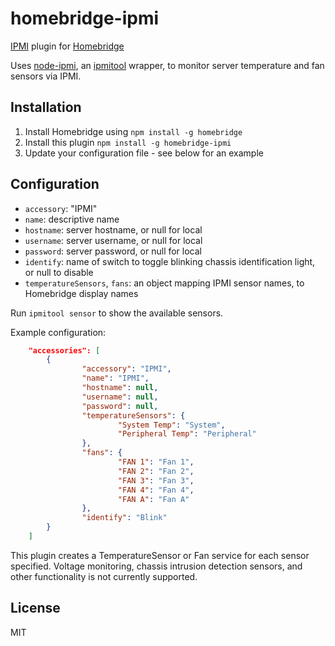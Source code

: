 # homebridge-ipmi

[IPMI](https://en.wikipedia.org/wiki/Intelligent_Platform_Management_Interface) plugin for [Homebridge](https://github.com/nfarina/homebridge)

Uses [node-ipmi](https://www.npmjs.com/package/node-ipmi), an [ipmitool](https://linux.die.net/man/1/ipmitool) wrapper, to
monitor server temperature and fan sensors via IPMI.

## Installation

1.	Install Homebridge using `npm install -g homebridge`
2.	Install this plugin `npm install -g homebridge-ipmi`
3.	Update your configuration file - see below for an example

## Configuration

* `accessory`: "IPMI"
* `name`: descriptive name
* `hostname`: server hostname, or null for local
* `username`: server username, or null for local
* `password`: server password, or null for local
* `identify`: name of switch to toggle blinking chassis identification light, or null to disable
* `temperatureSensors`, `fans`: an object mapping IPMI sensor names, to Homebridge display names

Run `ipmitool sensor` to show the available sensors.

Example configuration:

```json
    "accessories": [
        {
                "accessory": "IPMI",
                "name": "IPMI",
                "hostname": null,
                "username": null,
                "password": null,
                "temperatureSensors": {
                        "System Temp": "System",
                        "Peripheral Temp": "Peripheral"
                },
                "fans": {
                        "FAN 1": "Fan 1",
                        "FAN 2": "Fan 2",
                        "FAN 3": "Fan 3",
                        "FAN 4": "Fan 4",
                        "FAN A": "Fan A"
                },
                "identify": "Blink"
        }
    ]
```

This plugin creates a TemperatureSensor or Fan service for each sensor specified.
Voltage monitoring, chassis intrusion detection sensors, and other functionality is not currently supported.

## License

MIT

